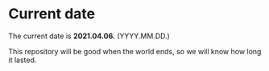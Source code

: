 # Current date

The current date is **2021.04.06.** (YYYY.MM.DD.)

This repository will be good when the world ends, so we will know how long it lasted.